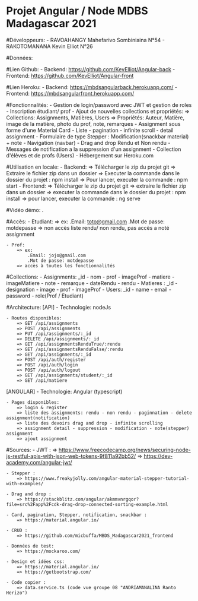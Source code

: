 # Projet Angular / Node MDBS Madagascar 2021

#Développeurs:
	- RAVOAHANGY Mahefarivo Sombiniaina N°54
	- RAKOTOMANANA Kevin Elliot N°26

#Données:

#Lien Github:
	- Backend: https://github.com/KevElliot/Angular-back
	- Frontend: https://github.com/KevElliot/Angular-front
	
#Lien Heroku:
	- Backend: https://mbdsangularback.herokuapp.com/
	- Frontend: https://mbdsangularfront.herokuapp.com/

#Fonctionnalités:
	- Gestion de login/password avec JWT et gestion de roles
	- Inscription étudiant/ prof
	- Ajout de nouvelles collections et propriétés: 
		=> Collections: Assignments, Matières, Users
		=> Propriétés: Auteur, Matière, image de la matière, photo du prof, note, remarques
	- Assignment sous forme d'une Material Card
	- Liste - pagination - infinite scroll - detail assignment
	- Formulaire de type Stepper : Modification(snackbar material) + note
    - Navigation (navbar)
	- Drag and drop Rendu et Non rendu
	- Messages de notification a la suppression d'un assignment
	- Collection d'élèves et de profs (Users)
	- Hébergement sur Heroku.com

#Utilisation en locale:
	- Backend:
		=> Télécharger le zip du projet git
		=> Extraire le fichier zip dans un dossier
		=> Executer la commande dans le dossier du projet : npm install
		=> Pour lancer, executer la commande : npm start
	- Frontend:
		=> Télécharger le zip du projet git
		=> extraire le fichier zip dans un dossier
		=> executer la commande dans le dossier du projet : npm install
		=> pour lancer, executer la commande : ng serve

#Vidéo démo:
	.
		
#Accès:
	- Etudiant:
		=> ex: 
			.Email: toto@gmail.com
			.Mot de passe: motdepasse
		=> non accès liste rendu/ non rendu, pas accès a noté assignment
		
	- Prof:
		=> ex: 
			.Email: jojo@gmail.com
			.Mot de passe: motdepasse
		=> accès à toutes les fonctionnalités

#Collections:
	- Assignments: _id - nom - prof - imageProf - matiere - imageMatiere - note - remarque - dateRendu - rendu
	- Matieres : _id - designation - image - prof - imageProf
	- Users: _id - name - email - password - role(Prof / Etudiant)

#Architecture:
[API]
	- Technologie: nodeJs 
	
	- Routes disponibles:
		=> GET /api/assignments
		=> POST /api/assignments
		=> PUT /api/assignments/:_id
		=> DELETE /api/assignments/:_id
        => GET /api/assignmentsRenduTrue/:rendu
        => GET /api/assignmentsRenduFalse/:rendu
		=> GET /api/assignments/:_id
        => POST /api/auth/register
		=> POST /api/auth/login
        => POST /api/auth/logout
		=> GET /api/assignments/student/:_id
        => GET /api/matiere
		
[ANGULAR]
	- Technologie: Angular (typescript)
	
	- Pages disponibles:
		=> login & register
		=> liste des assignments: rendu - non rendu - paginnation - delete assignment(notification)
        => liste des devoirs drag and drop - infinite scrolling
		=> assignment detail - suppression - modification - note(stepper) assignment
		=> ajout assignment
		
#Sources:
	- JWT : 
        => https://www.freecodecamp.org/news/securing-node-js-restful-apis-with-json-web-tokens-9f811a92bb52/
		=> https://dev-academy.com/angular-jwt/

    - Stepper : 
        => https://www.freakyjolly.com/angular-material-stepper-tutorial-with-examples/

    - Drag and drop : 
        => https://stackblitz.com/angular/akmmvnrgqor?file=src%2Fapp%2Fcdk-drag-drop-connected-sorting-example.html

	- Card, pagination, Stepper, notification, snackbar : 
		=> https://material.angular.io/

	- CRUD :
		=> https://github.com/micbuffa/MBDS_Madagascar2021_frontend

	- Données de test: 
		=> https://mockaroo.com/

	- Design et idées css:
		=> https://material.angular.io/
		=> https://getbootstrap.com/

    - Code copier :
        => data.service.ts (code vue groupe 08 "ANDRIAMANALINA Ranto Herizo")

		